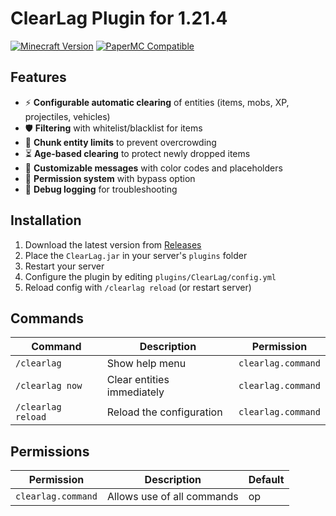 # ClearLag Plugin for 1.21.4

[![Minecraft Version](https://img.shields.io/badge/Minecraft-1.21.4-green)](https://www.minecraft.net)
[![PaperMC Compatible](https://img.shields.io/badge/PaperMC-Compatible-blue)](https://papermc.io)

## Features

- ⚡ **Configurable automatic clearing** of entities (items, mobs, XP, projectiles, vehicles)
- 🛡️ **Filtering** with whitelist/blacklist for items
- 🧊 **Chunk entity limits** to prevent overcrowding
- ⏳ **Age-based clearing** to protect newly dropped items
- 💬 **Customizable messages** with color codes and placeholders
- 🔐 **Permission system** with bypass option
- 🐛 **Debug logging** for troubleshooting

## Installation

1. Download the latest version from [Releases](#)
2. Place the `ClearLag.jar` in your server's `plugins` folder
3. Restart your server
4. Configure the plugin by editing `plugins/ClearLag/config.yml`
5. Reload config with `/clearlag reload` (or restart server)

## Commands

| Command | Description | Permission |
|---------|-------------|------------|
| `/clearlag` | Show help menu | `clearlag.command` |
| `/clearlag now` | Clear entities immediately | `clearlag.command` |
| `/clearlag reload` | Reload the configuration | `clearlag.command` |

## Permissions

| Permission | Description | Default |
|------------|-------------|---------|
| `clearlag.command` | Allows use of all commands | op |
